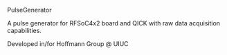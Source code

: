 PulseGenerator

A pulse generator for RFSoC4x2 board and QICK with raw data acquisition capabilities.

Developed in/for Hoffmann Group @ UIUC